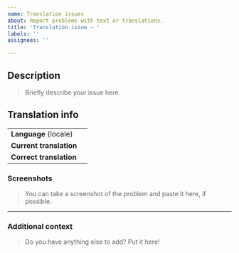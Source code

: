 ```yaml
---
name: Translation issues
about: Report problems with text or translations.
title: 'Translation issue — '
labels: ''
assignees: ''

---
```


## Description
> Briefly describe your issue here.

## Translation info
| | |
|-|-|
| **Language** (locale) | <!-- Answer here --> |
| **Current translation** | <!-- Answer here --> |
| **Correct translation** | <!-- Answer here --> |

### Screenshots

> You can take a screenshot of the problem and paste it here, if possible.
<!-- Optional. -->

---
### Additional context

> Do you have anything else to add? Put it here!
<!-- Optional. -->